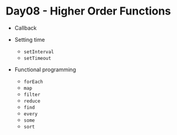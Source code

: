 # Day08 - Higher Order Functions

* Callback

* Setting time
    * `setInterval`
    * `setTimeout`

* Functional programming
    * `forEach`
    * `map`
    * `filter`
    * `reduce`
    * `find`
    * `every`
    * `some`
    * `sort`
